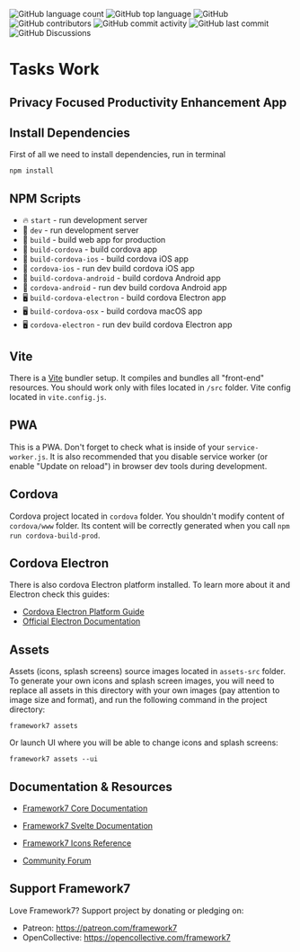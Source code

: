![GitHub language count](https://img.shields.io/github/languages/count/AmitGurbani/tasks-work)
![GitHub top language](https://img.shields.io/github/languages/top/AmitGurbani/tasks-work)
![GitHub](https://img.shields.io/github/license/AmitGurbani/tasks-work)
![GitHub contributors](https://img.shields.io/github/contributors/AmitGurbani/tasks-work)
![GitHub commit activity](https://img.shields.io/github/commit-activity/m/AmitGurbani/tasks-work)
![GitHub last commit](https://img.shields.io/github/last-commit/AmitGurbani/tasks-work)
![GitHub Discussions](https://img.shields.io/github/discussions/AmitGurbani/tasks-work)

# Tasks Work

## Privacy Focused Productivity Enhancement App

## Install Dependencies

First of all we need to install dependencies, run in terminal

```
npm install
```

## NPM Scripts

- 🔥 `start` - run development server
- 🔧 `dev` - run development server
- 🔧 `build` - build web app for production
- 📱 `build-cordova` - build cordova app
- 📱 `build-cordova-ios` - build cordova iOS app
- 📱 `cordova-ios` - run dev build cordova iOS app
- 📱 `build-cordova-android` - build cordova Android app
- 📱 `cordova-android` - run dev build cordova Android app
- 🖥 `build-cordova-electron` - build cordova Electron app
- 🖥 `build-cordova-osx` - build cordova macOS app
- 🖥 `cordova-electron` - run dev build cordova Electron app

## Vite

There is a [Vite](https://vitejs.dev) bundler setup. It compiles and bundles all "front-end" resources. You should work only with files located in `/src` folder. Vite config located in `vite.config.js`.

## PWA

This is a PWA. Don't forget to check what is inside of your `service-worker.js`. It is also recommended that you disable service worker (or enable "Update on reload") in browser dev tools during development.

## Cordova

Cordova project located in `cordova` folder. You shouldn't modify content of `cordova/www` folder. Its content will be correctly generated when you call `npm run cordova-build-prod`.

## Cordova Electron

There is also cordova Electron platform installed. To learn more about it and Electron check this guides:

- [Cordova Electron Platform Guide](https://cordova.apache.org/docs/en/latest/guide/platforms/electron/index.html)
- [Official Electron Documentation](https://electronjs.org/docs)

## Assets

Assets (icons, splash screens) source images located in `assets-src` folder. To generate your own icons and splash screen images, you will need to replace all assets in this directory with your own images (pay attention to image size and format), and run the following command in the project directory:

```
framework7 assets
```

Or launch UI where you will be able to change icons and splash screens:

```
framework7 assets --ui
```

## Documentation & Resources

- [Framework7 Core Documentation](https://framework7.io/docs/)

- [Framework7 Svelte Documentation](https://framework7.io/svelte/)
- [Framework7 Icons Reference](https://framework7.io/icons/)
- [Community Forum](https://forum.framework7.io)

## Support Framework7

Love Framework7? Support project by donating or pledging on:

- Patreon: https://patreon.com/framework7
- OpenCollective: https://opencollective.com/framework7
